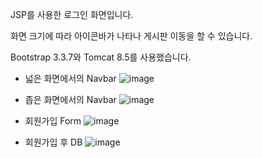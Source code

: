JSP를 사용한 로그인 화면입니다. 

화면 크기에 따라 아이콘바가 나타나 게시판 이동을 할 수 있습니다. 

Bootstrap 3.3.7와 Tomcat 8.5를 사용했습니다.

- 넓은 화면에서의 Navbar
![image](https://user-images.githubusercontent.com/82144761/144203276-2a89d924-9688-4bbc-b691-9baa129e4d48.png)


- 좁은 화면에서의 Navbar
![image](https://user-images.githubusercontent.com/82144761/144207342-e8be5985-31ad-4c1a-9a5a-826627885c19.png)


- 회원가입 Form
![image](https://user-images.githubusercontent.com/82144761/144737544-03ef9ec8-fab8-4967-938c-280553a54ed3.png)


- 회원가입 후 DB
![image](https://user-images.githubusercontent.com/82144761/144738179-ca21a7d6-3089-4a5b-9882-370f59b76e87.png)

